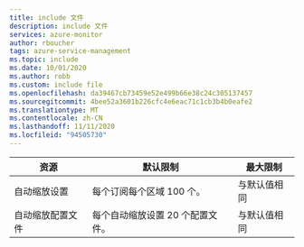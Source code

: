 ```yaml
---
title: include 文件
description: include 文件
services: azure-monitor
author: rboucher
tags: azure-service-management
ms.topic: include
ms.date: 10/01/2020
ms.author: robb
ms.custom: include file
ms.openlocfilehash: da39467cb73459e52e499b66e38c24c305137457
ms.sourcegitcommit: 4bee52a3601b226cfc4e6eac71c1cb3b4b0eafe2
ms.translationtype: MT
ms.contentlocale: zh-CN
ms.lasthandoff: 11/11/2020
ms.locfileid: "94505730"
---
```

| 资源 | 默认限制 | 最大限制 |
| --- | --- | --- |
| 自动缩放设置 |每个订阅每个区域 100 个。 | 与默认值相同 |
| 自动缩放配置文件 |每个自动缩放设置 20 个配置文件。 | 与默认值相同 |

